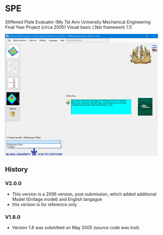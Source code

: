 # SPE
Stiffened Plate Evaluator (My Tel Aviv University Mechanical Engineering  Final Year Project (circa 2005)
Visual basic (.Net framework 1.1)

![main UI](Assets/Main_UI.jpg)


## History

### V2.0.0
- This version is a 2006 version, post submission, which added additional Model (Grillage model) and English  langague
- this version is for reference only

### V1.8.0
- Version 1.8 was submitted on May 2005 (source code was lost).
